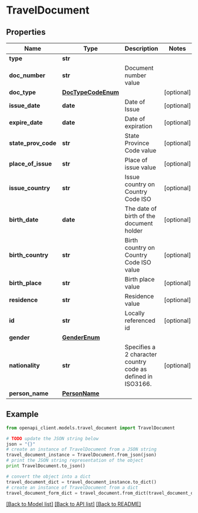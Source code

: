 # TravelDocument


## Properties
Name | Type | Description | Notes
------------ | ------------- | ------------- | -------------
**type** | **str** |  | 
**doc_number** | **str** | Document number value | 
**doc_type** | [**DocTypeCodeEnum**](DocTypeCodeEnum.md) |  | [optional] 
**issue_date** | **date** | Date of Issue | [optional] 
**expire_date** | **date** | Date of expiration | [optional] 
**state_prov_code** | **str** | State Province Code value | [optional] 
**place_of_issue** | **str** | Place of issue value | [optional] 
**issue_country** | **str** | Issue country on Country Code ISO | [optional] 
**birth_date** | **date** | The date of birth of the document holder | [optional] 
**birth_country** | **str** | Birth country on Country Code ISO value | [optional] 
**birth_place** | **str** | Birth place value | [optional] 
**residence** | **str** | Residence value | [optional] 
**id** | **str** | Locally referenced id | [optional] 
**gender** | [**GenderEnum**](GenderEnum.md) |  | 
**nationality** | **str** | Specifies a 2 character country code as defined in ISO3166. | [optional] 
**person_name** | [**PersonName**](PersonName.md) |  | 

## Example

```python
from openapi_client.models.travel_document import TravelDocument

# TODO update the JSON string below
json = "{}"
# create an instance of TravelDocument from a JSON string
travel_document_instance = TravelDocument.from_json(json)
# print the JSON string representation of the object
print TravelDocument.to_json()

# convert the object into a dict
travel_document_dict = travel_document_instance.to_dict()
# create an instance of TravelDocument from a dict
travel_document_form_dict = travel_document.from_dict(travel_document_dict)
```
[[Back to Model list]](../README.md#documentation-for-models) [[Back to API list]](../README.md#documentation-for-api-endpoints) [[Back to README]](../README.md)


